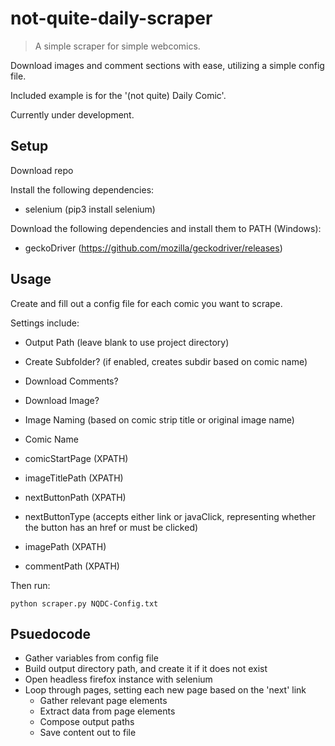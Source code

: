 # not-quite-daily-scraper
>A simple scraper for simple webcomics. 

Download images and comment sections with ease, utilizing a simple config file.

Included example is for the '(not quite) Daily Comic'.

Currently under development.

## Setup

Download repo

Install the following dependencies:
* selenium (pip3 install selenium)
 
Download the following dependencies and install them to PATH (Windows):
* geckoDriver (https://github.com/mozilla/geckodriver/releases)
 
## Usage
Create and fill out a config file for each comic you want to scrape.

Settings include:
* Output Path (leave blank to use project directory)
* Create Subfolder? (if enabled, creates subdir based on comic name)
* Download Comments?
* Download Image?
* Image Naming (based on comic strip title or original image name)

* Comic Name
* comicStartPage (XPATH)
* imageTitlePath (XPATH)
* nextButtonPath (XPATH)
* nextButtonType (accepts either link or javaClick, representing whether the button has an href or must be clicked)
* imagePath (XPATH)
* commentPath (XPATH)

Then run:

```
python scraper.py NQDC-Config.txt
```
 
## Psuedocode

* Gather variables from config file
* Build output directory path, and create it if it does not exist
* Open headless firefox instance with selenium
* Loop through pages, setting each new page based on the 'next' link
    * Gather relevant page elements
    * Extract data from page elements
    * Compose output paths
    * Save content out to file